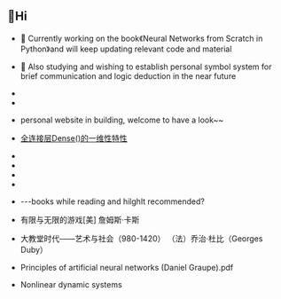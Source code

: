 ##  👋Hi

<!--
**nocounter87/nocounter87** is a ✨ _special_ ✨ repository because its `README.md` (this file) appears on your GitHub profile.

Here are some ideas to get you started:

- 🔭 I’m currently working on ...
- 🌱 I’m currently learning ...
- 👯 I’m looking to collaborate on ...
- 🤔 I’m looking for help with ...
- 💬 Ask me about ...
- 📫 How to reach me: ...
- 😄 Pronouns: ...
- ⚡ Fun fact: ...
-->
- 🔭 Currently working on the book《Neural Networks from Scratch in Python》and will keep updating relevant code and material 
- 🤔 Also studying and wishing to establish personal symbol system for brief communication and logic deduction in the near future
- 
- 
- personal website in building, welcome to have a look~~

- <a href="index.html">全连接层Dense()的一维性特性</a>
- 
-
-
-
- ---books while reading and hilghlt recommended?
- 有限与无限的游戏[美] 詹姆斯·卡斯
- 大教堂时代——艺术与社会（980-1420） （法）乔治·杜比（Georges Duby）
- Principles of artificial neural networks (Daniel Graupe).pdf
- Nonlinear dynamic systems
